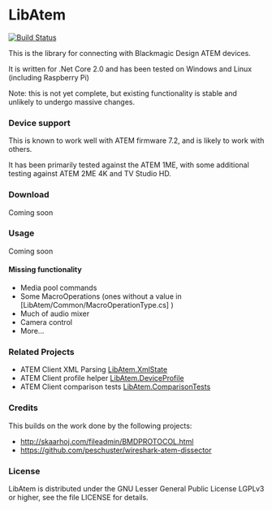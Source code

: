 # LibAtem

[![Build Status](https://travis-ci.org/LibAtem/LibAtem.svg?branch=master)](https://travis-ci.org/LibAtem/LibAtem)

This is the library for connecting with Blackmagic Design ATEM devices.

It is written for .Net Core 2.0 and has been tested on Windows and Linux (including Raspberry Pi)

Note: this is not yet complete, but existing functionality is stable and unlikely to undergo massive changes.

### Device support
This is known to work well with ATEM firmware 7.2, and is likely to work with others.

It has been primarily tested against the ATEM 1ME, with some additional testing against ATEM 2ME 4K and TV Studio HD.

### Download
Coming soon


### Usage
Coming soon

#### Missing functionality
* Media pool commands
* Some MacroOperations (ones without a value in [LibAtem/Common/MacroOperationType.cs] )
* Much of audio mixer
* Camera control
* More...

### Related Projects
* ATEM Client XML Parsing [LibAtem.XmlState](https://github.com/LibAtem/LibAtem.XmlState)
* ATEM Client profile helper [LibAtem.DeviceProfile](https://github.com/LibAtem/LibAtem.DeviceProfile)
* ATEM Client comparison tests [LibAtem.ComparisonTests](https://github.com/LibAtem/LibAtem.ComparisonTests)

### Credits
This builds on the work done by the following projects:
* http://skaarhoj.com/fileadmin/BMDPROTOCOL.html
* https://github.com/peschuster/wireshark-atem-dissector

### License

LibAtem is distributed under the GNU Lesser General Public License LGPLv3 or higher, see the file LICENSE for details.


